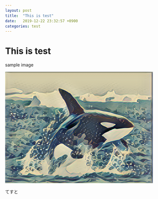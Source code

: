 ```yaml
---
layout: post
title:  "This is test"
date:   2019-12-22 23:32:57 +0900
categories: test
---
```

# This is test

sample image

![sample image](/assets/orca_transfer.png)

てすと
